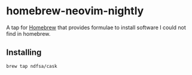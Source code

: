 # homebrew-neovim-nightly

A tap for [Homebrew](https://brew.sh) that provides formulae to install software I could not find in homebrew.

## Installing
```sh
brew tap ndfsa/cask
```
